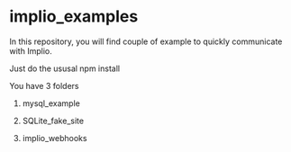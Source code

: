 # implio_examples 


In this repository, you will find couple of example to quickly communicate with Implio.

Just do the ususal npm install

You have 3 folders

1. mysql_example

2. SQLite_fake_site

3. implio_webhooks

